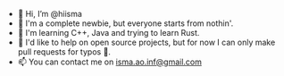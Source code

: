 - 👋 Hi, I’m @hiisma
- 👀 I'm a complete newbie, but everyone starts from nothin'.
- 🌱 I'm learning C++, Java and trying to learn Rust.
- 💞️ I'd like to help on open source projects, but for now I can only make pull requests for typos 🤷‍.
- 📫 You can contact me on isma.ao.inf@gmail.com

<!---
hiisma/hiisma is a ✨ special ✨ repository because its `README.md` (this file) appears on your GitHub profile.
You can click the Preview link to take a look at your changes.
--->
